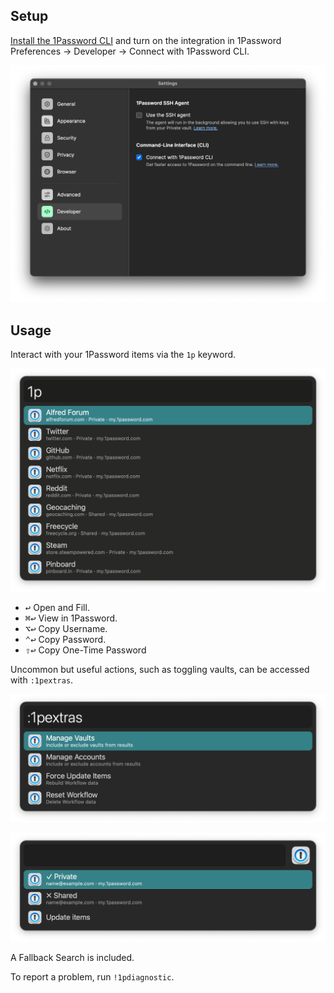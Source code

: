 ## Setup

[Install the 1Password CLI](https://1password.com/downloads/command-line/) and turn on the integration in 1Password Preferences → Developer → Connect with 1Password CLI.

![1Password preferences](images/1password_preferences.png)

## Usage

Interact with your 1Password items via the `1p` keyword.

![Alfred search for 1p](images/1p.png)

* <kbd>↩</kbd> Open and Fill.
* <kbd>⌘</kbd><kbd>↩</kbd> View in 1Password.
* <kbd>⌥</kbd><kbd>↩</kbd> Copy Username.
* <kbd>⌃</kbd><kbd>↩</kbd> Copy Password.
* <kbd>⇧</kbd><kbd>↩</kbd> Copy One-Time Password

Uncommon but useful actions, such as toggling vaults, can be accessed with `:1pextras`.

![Alfred search for :1pextras](images/1pextras.png)

![Results for managing vaults](images/vaults.png)

A Fallback Search is included.

To report a problem, run `!1pdiagnostic`.
